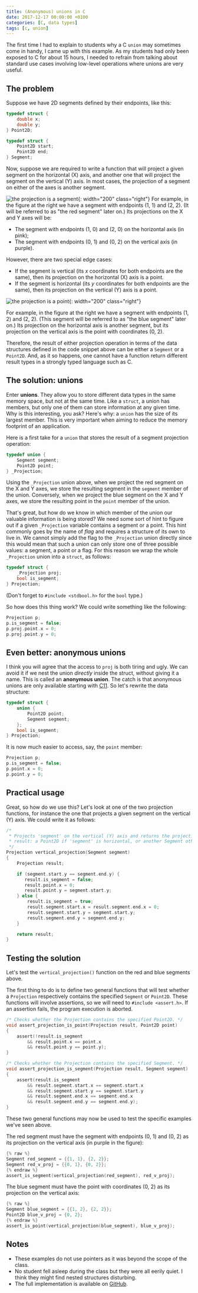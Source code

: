 ```yaml
---
title: (Anonymous) unions in C
date: 2017-12-17 00:00:00 +0100
categories: [C, data types]
tags: [c, union]
---
```

The first time I had to explain to students why a C `union` may sometimes come in handy, I came up with this example. As my students had only been exposed to C for about 15 hours, I needed to refrain from talking about standard use cases involving low-level operations where unions are very useful. 

## The problem

Suppose we have 2D segments defined by their endpoints, like this:

```c
typedef struct {
    double x;
    double y;
} Point2D;

typedef struct {
    Point2D start;
    Point2D end;
} Segment;
```

Now, suppose we are required to write a function that will project a given segment on the horizontal (X) axis, and another one that will project the segment on the vertical (Y) axis. In most cases, the projection of a segment on either of the axes is another segment. 

![the projection is a segment](/assets/img/posts/union_projection_1.png){: width="200" class="right"}
For example, in the figure at the right we have a segment with endpoints (1, 1) and (2, 2). (It will be referred to as "the red segment" later on.) Its projections on the X and Y axes will be:

* The segment with endpoints (1, 0) and (2, 0) on the horizontal axis (in pink);
* The segment with endpoints (0, 1) and (0, 2) on the vertical axis (in purple).


However, there are two special edge cases: 

* If the segment is vertical (its *x* coordinates for both endpoints are the same), then its projection on the horizontal (X) axis is a point.
* If the segment is horizontal (its *y* coordinates for both endpoints are the same), then its projection on the vertical (Y) axis is a point.

![the projection is a point](/assets/img/posts/union_projection_2.png){: width="200" class="right"}

For example, in the figure at the right we have a segment with endpoints (1, 2) and (2, 2). (This segment will be referred to as "the blue segment" later on.) Its projection on the horizontal axis is another segment, but its projection on the vertical axis is the point with coordinates (0, 2). 

Therefore, the result of either projection operation in terms of the data structures defined in the code snippet above can be either a `Segment` or a `Point2D`. And, as it so happens,  one cannot have a function return different result types in a strongly typed language such as C.

## The solution: unions

Enter **unions**. They allow you to store different data types in the same memory space, but not at the same time. Like a `struct`, a union has members, but only one of them can store information at any given time. Why is this interesting, you ask? Here's why: a `union` has the size of its largest member. This is very important when aiming to reduce the memory footprint of an application.

Here is a first take for a `union` that stores the result of a segment projection operation:

```c
typedef union {
    Segment segment;
    Point2D point;
} _Projection;
```

Using the `_Projection` union above, when we project the red segment on the X and Y axes, we store the resulting segment in the `segment` member of the union. Conversely, when we project the blue segment on the X and Y axes, we store the resulting point in the `point` member of the union.

That's great, but how do we know in which member of the union our valuable information is being stored? We need some sort of hint to figure out if a given `_Projection` variable contains a segment or a point. This hint commonly goes by the name of *flag* and requires a structure of its own to live in. We cannot simply add the flag to the `_Projection` union directly since this would mean that such a union can only store one of three possible values: a segment, a point or a flag. For this reason we wrap the whole `_Projection` union into a `struct`, as follows:

```c
typedef struct {
    _Projection proj;
    bool is_segment;
} Projection;
```

(Don't forget to `#include <stdbool.h>` for the `bool` type.)

So how does this thing work? We could write something like the following:

```c
Projection p;
p.is_segment = false;
p.proj.point.x = 0;
p.proj.point.y = 0;
```

## Even better: anonymous unions

I think you will agree that the access to `proj` is both tiring and ugly. We can avoid it if we nest the union *directly* inside the struct, without giving it a name. This is called an **anonymous union**. The catch is that anonymous unions are only available starting with [C11][c11]. So let's rewrite the data structure:

[c11]: https://en.wikipedia.org/wiki/C11_(C_standard_revision)

```c
typedef struct {
    union {
	    Point2D point;
	    Segment segment;
    };
    bool is_segment;
} Projection;
```

It is now much easier to access, say, the `point` member:

```c
Projection p;
p.is_segment = false;
p.point.x = 0;
p.point.y = 0;
```

## Practical usage

Great, so how do we use this? Let's look at one of the two projection functions, for instance the one that projects a given segment on the vertical (Y) axis. We could write it as follows:

```c
/* 
 * Projects 'segment' on the vertical (Y) axis and returns the projection
 * result: a Point2D if 'segment' is horizontal, or another Segment otherwise.
 */
Projection vertical_projection(Segment segment)
{
    Projection result;

    if (segment.start.y == segment.end.y) {
       result.is_segment = false;
       result.point.x = 0;
       result.point.y = segment.start.y;
    } else {
        result.is_segment = true;
        result.segment.start.x = result.segment.end.x = 0;
        result.segment.start.y = segment.start.y;
        result.segment.end.y = segment.end.y;
    }

    return result;
}
```

## Testing the solution

Let's test the `vertical_projection()` function on the red and blue segments above.

The first thing to do is to define two general functions that will test whether a `Projection` respectively contains the specified `Segment` or `Point2D`. These functions will involve assertions, so we will need to `#include <assert.h>`. If an assertion fails, the program execution is aborted.

```c
/* Checks whether the Projection contains the specified Point2D. */
void assert_projection_is_point(Projection result, Point2D point) 
{
    assert(!result.is_segment
        && result.point.x == point.x
        && result.point.y == point.y);
}

/* Checks whether the Projection contains the specified Segment. */
void assert_projection_is_segment(Projection result, Segment segment) 
{
    assert(result.is_segment
        && result.segment.start.x == segment.start.x
        && result.segment.start.y == segment.start.y
        && result.segment.end.x == segment.end.x
        && result.segment.end.y == segment.end.y);
}
```

These two general functions may now be used to test the specific examples we've seen above.

The red segment must have the segment with endpoints (0, 1) and (0, 2) as its projection on the vertical axis (in purple in the figure):

```c
{% raw %}
Segment red_segment = {{1, 1}, {2, 2}};
Segment red_v_proj = {{0, 1}, {0, 2}};
{% endraw %}
assert_is_segment(vertical_projection(red_segment), red_v_proj);
```

The blue segment must have the point with coordinates (0, 2) as its projection on the vertical axis:

```c
{% raw %}
Segment blue_segment = {{1, 2}, {2, 2}};
Point2D blue_v_proj = {0, 2};
{% endraw %}
assert_is_point(vertical_projection(blue_segment), blue_v_proj);
```

## Notes
* These examples do not use pointers as it was beyond the scope of the class.
* No student fell asleep during the class but they were all eerily quiet. I think they might find nested structures disturbing.
* The full implementation is available on [GitHub][gh].

[gh]: https://github.com/alexandra-zaharia/c-playground/tree/master/anonymous_union
